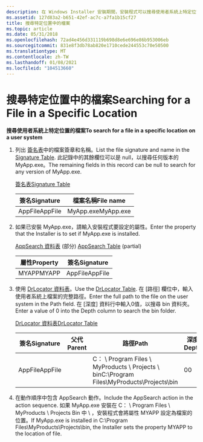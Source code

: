 ```yaml
---
description: 在 Windows Installer 安裝期間，安裝程式可以搜尋使用者系統上特定位置中的檔案。
ms.assetid: 127d83a2-b651-42ef-ac7c-a7fa1b15cf27
title: 搜尋特定位置中的檔案
ms.topic: article
ms.date: 05/31/2018
ms.openlocfilehash: 72ad4e456d331119b698d8e6e696e86b953006eb
ms.sourcegitcommit: 831e8f3db78ab820e1710cede244553c70e50500
ms.translationtype: MT
ms.contentlocale: zh-TW
ms.lasthandoff: 01/08/2021
ms.locfileid: "104513660"
---
```

# <a name="searching-for-a-file-in-a-specific-location"></a><span data-ttu-id="80cea-103">搜尋特定位置中的檔案</span><span class="sxs-lookup"><span data-stu-id="80cea-103">Searching for a File in a Specific Location</span></span>

<span data-ttu-id="80cea-104">**搜尋使用者系統上特定位置的檔案**</span><span class="sxs-lookup"><span data-stu-id="80cea-104">**To search for a file in a specific location on a user system**</span></span>

1.  <span data-ttu-id="80cea-105">列出 [簽名表](signature-table.md)中的檔案簽章和名稱。</span><span class="sxs-lookup"><span data-stu-id="80cea-105">List the file signature and name in the [Signature Table](signature-table.md).</span></span> <span data-ttu-id="80cea-106">此記錄中的其餘欄位可以是 null，以搜尋任何版本的 MyApp.exe。</span><span class="sxs-lookup"><span data-stu-id="80cea-106">The remaining fields in this record can be null to search for any version of MyApp.exe.</span></span>

    [<span data-ttu-id="80cea-107">簽名表</span><span class="sxs-lookup"><span data-stu-id="80cea-107">Signature Table</span></span>](signature-table.md)

    

    | <span data-ttu-id="80cea-108">簽名</span><span class="sxs-lookup"><span data-stu-id="80cea-108">Signature</span></span>          | <span data-ttu-id="80cea-109">檔案名稱</span><span class="sxs-lookup"><span data-stu-id="80cea-109">File name</span></span>            |
    |--------------------|----------------------|
    | <span data-ttu-id="80cea-110">AppFile</span><span class="sxs-lookup"><span data-stu-id="80cea-110">AppFile</span></span><br/> | <span data-ttu-id="80cea-111">MyApp.exe</span><span class="sxs-lookup"><span data-stu-id="80cea-111">MyApp.exe</span></span><br/> |

    

     

2.  <span data-ttu-id="80cea-112">如果已安裝 MyApp.exe，請輸入安裝程式要設定的屬性。</span><span class="sxs-lookup"><span data-stu-id="80cea-112">Enter the property that the Installer is to set if MyApp.exe is installed.</span></span>

    <span data-ttu-id="80cea-113">[AppSearch 資料表](appsearch-table.md) (部分) </span><span class="sxs-lookup"><span data-stu-id="80cea-113">[AppSearch Table](appsearch-table.md) (partial)</span></span>

    

    | <span data-ttu-id="80cea-114">屬性</span><span class="sxs-lookup"><span data-stu-id="80cea-114">Property</span></span>         | <span data-ttu-id="80cea-115">簽名</span><span class="sxs-lookup"><span data-stu-id="80cea-115">Signature</span></span>          |
    |------------------|--------------------|
    | <span data-ttu-id="80cea-116">MYAPP</span><span class="sxs-lookup"><span data-stu-id="80cea-116">MYAPP</span></span><br/> | <span data-ttu-id="80cea-117">AppFile</span><span class="sxs-lookup"><span data-stu-id="80cea-117">AppFile</span></span><br/> |

    

     

3.  <span data-ttu-id="80cea-118">使用 [DrLocator 資料表](drlocator-table.md)。</span><span class="sxs-lookup"><span data-stu-id="80cea-118">Use the [DrLocator Table](drlocator-table.md).</span></span> <span data-ttu-id="80cea-119">在 [路徑] 欄位中，輸入使用者系統上檔案的完整路徑。</span><span class="sxs-lookup"><span data-stu-id="80cea-119">Enter the full path to the file on the user system in the Path field.</span></span> <span data-ttu-id="80cea-120">在 [深度] 資料行中輸入0值，以搜尋 bin 資料夾。</span><span class="sxs-lookup"><span data-stu-id="80cea-120">Enter a value of 0 into the Depth column to search the bin folder.</span></span>

    [<span data-ttu-id="80cea-121">DrLocator 資料表</span><span class="sxs-lookup"><span data-stu-id="80cea-121">DrLocator Table</span></span>](drlocator-table.md)

    

    | <span data-ttu-id="80cea-122">簽名</span><span class="sxs-lookup"><span data-stu-id="80cea-122">Signature</span></span>          | <span data-ttu-id="80cea-123">父代</span><span class="sxs-lookup"><span data-stu-id="80cea-123">Parent</span></span> | <span data-ttu-id="80cea-124">路徑</span><span class="sxs-lookup"><span data-stu-id="80cea-124">Path</span></span>                                                    | <span data-ttu-id="80cea-125">深度</span><span class="sxs-lookup"><span data-stu-id="80cea-125">Depth</span></span>        |
    |--------------------|--------|---------------------------------------------------------|--------------|
    | <span data-ttu-id="80cea-126">AppFile</span><span class="sxs-lookup"><span data-stu-id="80cea-126">AppFile</span></span><br/> |        | <span data-ttu-id="80cea-127">C： \\ Program Files \\ MyProducts \\ Projects \\ bin</span><span class="sxs-lookup"><span data-stu-id="80cea-127">C:\\Program Files\\MyProducts\\Projects\\bin</span></span><br/> | <span data-ttu-id="80cea-128">0</span><span class="sxs-lookup"><span data-stu-id="80cea-128">0</span></span><br/> |

    

     

4.  <span data-ttu-id="80cea-129">在動作順序中包含 AppSearch 動作。</span><span class="sxs-lookup"><span data-stu-id="80cea-129">Include the AppSearch action in the action sequence.</span></span> <span data-ttu-id="80cea-130">如果 MyApp.exe 安裝在 C： \\ Program Files \\ MyProducts \\ Projects Bin 中 \\ ，安裝程式會將屬性 MYAPP 設定為檔案的位置。</span><span class="sxs-lookup"><span data-stu-id="80cea-130">If MyApp.exe is installed in C:\\Program Files\\MyProducts\\Projects\\bin, the Installer sets the property MYAPP to the location of file.</span></span>

 

 




